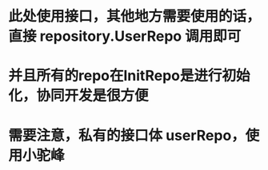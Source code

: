 # 此处使用接口，其他地方需要使用的话， 直接 repository.UserRepo 调用即可

# 并且所有的repo在InitRepo是进行初始化，协同开发是很方便

# 需要注意，私有的接口体 userRepo，使用小驼峰